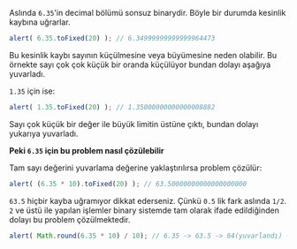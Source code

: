Aslında `6.35`'in decimal bölümü sonsuz binarydir. Böyle bir durumda kesinlik kaybına uğrarlar.

```js run
alert( 6.35.toFixed(20) ); // 6.34999999999999964473
```
Bu kesinlik kaybı sayının küçülmesine veya büyümesine neden olabilir. Bu örnekte sayı çok çok küçük bir oranda küçülüyor bundan dolayı aşağıya yuvarladı.

`1.35` için ise:

```js run
alert( 1.35.toFixed(20) ); // 1.35000000000000008882
```
Sayı çok küçük bir değer ile büyük limitin üstüne çıktı, bundan dolayı yukarıya yuvarladı.


**Peki `6.35` için bu problem nasıl çözülebilir**

Tam sayı değerini yuvarlama değerine yaklaştırılırsa problem çözülür:

```js run
alert( (6.35 * 10).toFixed(20) ); // 63.50000000000000000000
```
`63.5` hiçbir kayba uğramıyor dikkat ederseniz. Çünkü `0.5` lik fark aslında `1/2`. `2` ve üstü ile yapılan işlemler binary sistemde tam olarak ifade edildiğinden dolayı bu problem çözülmektedir.


```js run
alert( Math.round(6.35 * 10) / 10); // 6.35 -> 63.5 -> 64(yuvarlandı) -> 6.4
```
